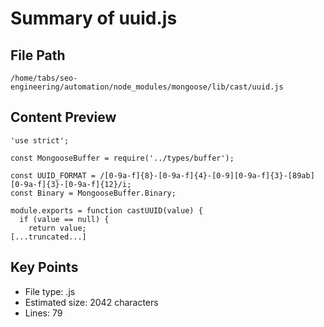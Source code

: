 # Summary of uuid.js
  
## File Path
`/home/tabs/seo-engineering/automation/node_modules/mongoose/lib/cast/uuid.js`

## Content Preview
```
'use strict';

const MongooseBuffer = require('../types/buffer');

const UUID_FORMAT = /[0-9a-f]{8}-[0-9a-f]{4}-[0-9][0-9a-f]{3}-[89ab][0-9a-f]{3}-[0-9a-f]{12}/i;
const Binary = MongooseBuffer.Binary;

module.exports = function castUUID(value) {
  if (value == null) {
    return value;
[...truncated...]
```

## Key Points
- File type: .js
- Estimated size: 2042 characters
- Lines: 79
